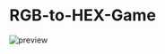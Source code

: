 # RGB-to-HEX-Game
![preview](https://raw.githubusercontent.com/maciekkoks/RGB-to-HEX-Game/main/preview.png)
